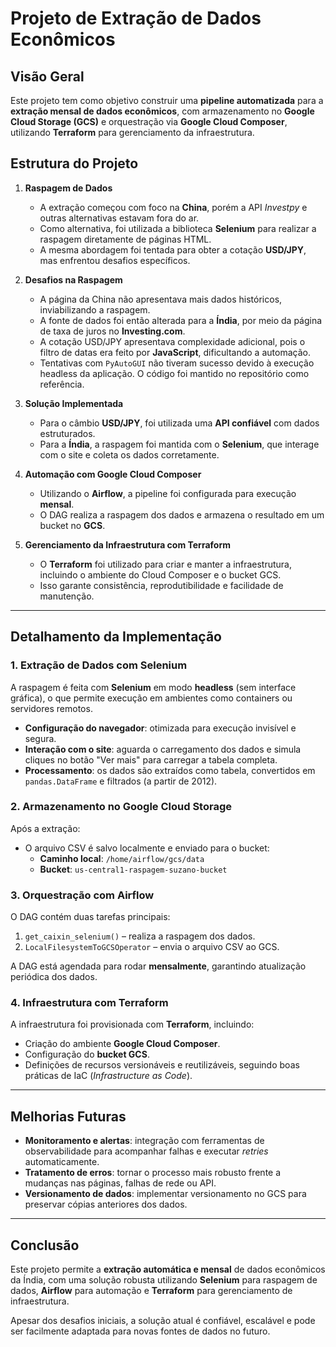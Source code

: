 # Projeto de Extração de Dados Econômicos

## Visão Geral

Este projeto tem como objetivo construir uma **pipeline automatizada** para a **extração mensal de dados econômicos**, com armazenamento no **Google Cloud Storage (GCS)** e orquestração via **Google Cloud Composer**, utilizando **Terraform** para gerenciamento da infraestrutura.

## Estrutura do Projeto

1. **Raspagem de Dados**
   - A extração começou com foco na **China**, porém a API *Investpy* e outras alternativas estavam fora do ar.
   - Como alternativa, foi utilizada a biblioteca **Selenium** para realizar a raspagem diretamente de páginas HTML.
   - A mesma abordagem foi tentada para obter a cotação **USD/JPY**, mas enfrentou desafios específicos.

2. **Desafios na Raspagem**
   - A página da China não apresentava mais dados históricos, inviabilizando a raspagem.
   - A fonte de dados foi então alterada para a **Índia**, por meio da página de taxa de juros no **Investing.com**.
   - A cotação USD/JPY apresentava complexidade adicional, pois o filtro de datas era feito por **JavaScript**, dificultando a automação.
   - Tentativas com `PyAutoGUI` não tiveram sucesso devido à execução headless da aplicação. O código foi mantido no repositório como referência.

3. **Solução Implementada**
   - Para o câmbio **USD/JPY**, foi utilizada uma **API confiável** com dados estruturados.
   - Para a **Índia**, a raspagem foi mantida com o **Selenium**, que interage com o site e coleta os dados corretamente.

4. **Automação com Google Cloud Composer**
   - Utilizando o **Airflow**, a pipeline foi configurada para execução **mensal**.
   - O DAG realiza a raspagem dos dados e armazena o resultado em um bucket no **GCS**.

5. **Gerenciamento da Infraestrutura com Terraform**
   - O **Terraform** foi utilizado para criar e manter a infraestrutura, incluindo o ambiente do Cloud Composer e o bucket GCS.
   - Isso garante consistência, reprodutibilidade e facilidade de manutenção.

---

## Detalhamento da Implementação

### 1. Extração de Dados com Selenium

A raspagem é feita com **Selenium** em modo **headless** (sem interface gráfica), o que permite execução em ambientes como containers ou servidores remotos.

- **Configuração do navegador**: otimizada para execução invisível e segura.
- **Interação com o site**: aguarda o carregamento dos dados e simula cliques no botão "Ver mais" para carregar a tabela completa.
- **Processamento**: os dados são extraídos como tabela, convertidos em `pandas.DataFrame` e filtrados (a partir de 2012).

### 2. Armazenamento no Google Cloud Storage

Após a extração:

- O arquivo CSV é salvo localmente e enviado para o bucket:
  - **Caminho local**: `/home/airflow/gcs/data`
  - **Bucket**: `us-central1-raspagem-suzano-bucket`

### 3. Orquestração com Airflow

O DAG contém duas tarefas principais:

1. `get_caixin_selenium()` – realiza a raspagem dos dados.
2. `LocalFilesystemToGCSOperator` – envia o arquivo CSV ao GCS.

A DAG está agendada para rodar **mensalmente**, garantindo atualização periódica dos dados.

### 4. Infraestrutura com Terraform

A infraestrutura foi provisionada com **Terraform**, incluindo:

- Criação do ambiente **Google Cloud Composer**.
- Configuração do **bucket GCS**.
- Definições de recursos versionáveis e reutilizáveis, seguindo boas práticas de IaC (*Infrastructure as Code*).

---

## Melhorias Futuras

- **Monitoramento e alertas**: integração com ferramentas de observabilidade para acompanhar falhas e executar *retries* automaticamente.
- **Tratamento de erros**: tornar o processo mais robusto frente a mudanças nas páginas, falhas de rede ou API.
- **Versionamento de dados**: implementar versionamento no GCS para preservar cópias anteriores dos dados.

---

## Conclusão

Este projeto permite a **extração automática e mensal** de dados econômicos da Índia, com uma solução robusta utilizando **Selenium** para raspagem de dados, **Airflow** para automação e **Terraform** para gerenciamento de infraestrutura.

Apesar dos desafios iniciais, a solução atual é confiável, escalável e pode ser facilmente adaptada para novas fontes de dados no futuro.

